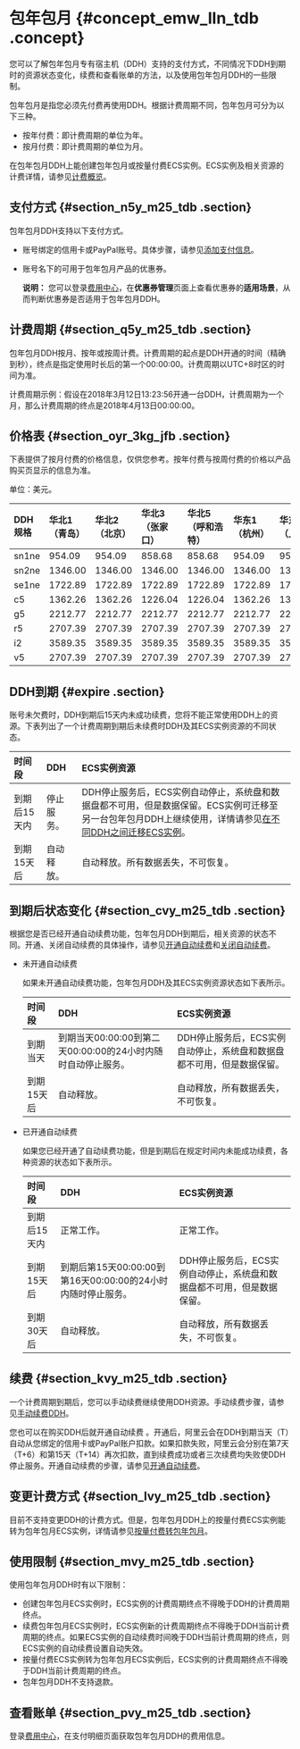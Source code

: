 # 包年包月 {#concept_emw_lln_tdb .concept}

您可以了解包年包月专有宿主机（DDH）支持的支付方式，不同情况下DDH到期时的资源状态变化，续费和查看账单的方法，以及使用包年包月DDH的一些限制。

包年包月是指您必须先付费再使用DDH。根据计费周期不同，包年包月可分为以下三种。

-   按年付费：即计费周期的单位为年。
-   按月付费：即计费周期的单位为月。

在包年包月DDH上能创建包年包月或按量付费ECS实例。ECS实例及相关资源的计费详情，请参见[计费概览](../../../../intl.zh-CN/产品定价/计费概览.md#)。

## 支付方式 {#section_n5y_m25_tdb .section}

包年包月DDH支持以下支付方式。

-   账号绑定的信用卡或PayPal账号。具体步骤，请参见[添加支付信息](https://www.alibabacloud.com/help/zh/doc-detail/50517.html)。
-   账号名下的可用于包年包月产品的优惠券。

    **说明：** 您可以登录[费用中心](https://billing.console.aliyun.com/#/expense/outline)，在**优惠券管理**页面上查看优惠券的**适用场景**，从而判断优惠券是否适用于包年包月DDH。


## 计费周期 {#section_q5y_m25_tdb .section}

包年包月DDH按月、按年或按周计费。计费周期的起点是DDH开通的时间（精确到秒），终点是指定使用时长后的第一个00:00:00。计费周期以UTC+8时区的时间为准。

计费周期示例：假设在2018年3月12日13:23:56开通一台DDH，计费周期为一个月，那么计费周期的终点是2018年4月13日00:00:00。

## 价格表 {#section_oyr_3kg_jfb .section}

下表提供了按月付费的价格信息，仅供您参考。按年付费与按周付费的价格以产品购买页显示的信息为准。

单位：美元。

|DDH规格|华北1（青岛）|华北2（北京）|华北3（张家口）|华北5（呼和浩特）|华东1（杭州）|华东2（上海）|华南1（深圳）|美国（硅谷）|美国（弗吉尼亚）|新加坡|中国（香港）|日本（东京）|德国（法兰克福）|阿联酋（迪拜）|澳大利亚（悉尼）|马来西亚（吉隆坡）|印度（孟买）|印度尼西亚（雅加达）|
|:----|:------|:------|:-------|:--------|:------|:------|:------|:-----|:-------|:--|:-----|:-----|:-------|:------|:-------|:--------|:-----|:---------|
|sn1ne|954.09|954.09|858.68|858.68|954.09|954.09|954.09|1705.68|1264.21|1585.28|1585.28|1806.02|1557.79|1869.35|1685.62|1506.02|1294.83|1585.28|
|sn2ne|1346.00|1346.00|1346.00|1346.00|1346.00|1346.00|1346.00|1908.50|1449.06|1815.97|1815.97|2035.61|1914.25|2297.12|1963.25|1725.17|1397.47|1815.97|
|se1ne|1722.89|1722.89|1722.89|1722.89|1722.89|1722.89|1722.89|2334.46|2087.06|2516.05|2516.05|2481.97|2481.97|2978.37|2481.97|2390.26|1947.51|2516.05|
|c5|1362.26|1362.26|1226.04|1226.04|1362.26|1362.26|1362.26|2372.57|1758.49|2198.15|2198.15|2519.10|2198.15|2637.79|2198.15|2088.25|1891.11|2198.15|
|g5|2212.77|2212.77|2212.77|2212.77|2212.77|2212.77|2212.77|3004.99|2188.82|2745.30|2745.30|3079.19|2893.69|3472.44|2893.69|2608.05|2311.94|2745.30|
|r5|2707.39|2707.39|2707.39|2707.39|2707.39|2707.39|2707.39|3301.78|2967.89|3561.47|3561.47|3561.47|3561.47|4273.76|3561.47|3383.40|3042.74|3561.47|
|i2|3589.35|3589.35|3589.35|3589.35|3589.35|3589.35|3589.35|3600.96|3265.24|3905.88|3905.88|3784.00|3845.16|4614.28|3905.88|3710.96|3722.84|3905.88|
|v5|2707.39|2707.39|2707.39|2707.39|2707.39|2707.39|2707.39|3301.78|2967.89|3561.47|3561.47|3561.47|3561.47|4273.76|3561.47|3383.40|3042.74|3561.47|

## DDH到期 {#expire .section}

账号未欠费时，DDH到期后15天内未成功续费，您将不能正常使用DDH上的资源。下表列出了一个计费周期到期后未续费时DDH及其ECS实例资源的不同状态。

|时间段|DDH|ECS实例资源|
|:--|:--|:------|
|到期后15天内|停止服务。|DDH停止服务后，ECS实例自动停止，系统盘和数据盘都不可用，但是数据保留。ECS实例可迁移至另一台包年包月DDH上继续使用，详情请参见[在不同DDH之间迁移ECS实例](../../../../intl.zh-CN/用户指南/在不同DDH之间迁移ECS实例.md#)。|
|到期15天后|自动释放。|自动释放。所有数据丢失，不可恢复。|

## 到期后状态变化 {#section_cvy_m25_tdb .section}

根据您是否已经开通自动续费功能，包年包月DDH到期后，相关资源的状态不同。开通、关闭自动续费的具体操作，请参见[开通自动续费](../../../../intl.zh-CN/用户指南/开通自动续费.md#)和[关闭自动续费](../../../../intl.zh-CN/用户指南/自动续费DDH/关闭自动续费.md#)。

-   未开通自动续费

    如果未开通自动续费功能，包年包月DDH及其ECS实例资源状态如下表所示。

    |时间段|DDH|ECS实例资源|
    |:--|:--|:------|
    |到期当天|到期当天00:00:00到第二天00:00:00的24小时内随时自动停止服务。|DDH停止服务后，ECS实例自动停止，系统盘和数据盘都不可用，但是数据保留。|
    |到期15天后|自动释放。|自动释放，所有数据丢失，不可恢复。|

-   已开通自动续费

    如果您已经开通了自动续费功能，但是到期后在规定时间内未能成功续费，各种资源的状态如下表所示。

    |时间段|DDH|ECS实例资源|
    |:--|:--|:------|
    |到期后15天内|正常工作。|正常工作。|
    |到期15天后|到期后第15天00:00:00到第16天00:00:00的24小时内随时停止服务。|DDH停止服务后，ECS实例自动停止，系统盘和数据盘都不可用，但是数据保留。|
    |到期30天后|自动释放。|自动释放，所有数据丢失，不可恢复。|


## 续费 {#section_kvy_m25_tdb .section}

一个计费周期到期后，您可以手动续费继续使用DDH资源。手动续费步骤，请参见[手动续费DDH](../../../../intl.zh-CN/用户指南/手动续费DDH.md#)。

您也可以在购买DDH后就开通自动续费 。开通后，阿里云会在DDH到期当天（T）自动从您绑定的信用卡或PayPal账户扣款。如果扣款失败，阿里云会分别在第7天（T+6）和第15天（T+14）再次扣款，直到续费成功或者三次续费均失败使DDH停止服务。开通自动续费的步骤，请参见[开通自动续费](../../../../intl.zh-CN/用户指南/开通自动续费.md#)。

## 变更计费方式 {#section_lvy_m25_tdb .section}

目前不支持变更DDH的计费方式。但是，包年包月DDH上的按量付费ECS实例能转为包年包月ECS实例，详情请参见[按量付费转包年包月](../../../../intl.zh-CN/产品定价/按量付费转预付费.md#)。

## 使用限制 {#section_mvy_m25_tdb .section}

使用包年包月DDH时有以下限制：

-   创建包年包月ECS实例时，ECS实例的计费周期终点不得晚于DDH的计费周期终点。
-   续费包年包月ECS实例时，ECS实例新的计费周期终点不得晚于DDH当前计费周期的终点。如果ECS实例的自动续费时间晚于DDH当前计费周期的终点，则ECS实例的自动续费设置自动失效。
-   按量付费ECS实例转为包年包月ECS实例后，ECS实例的计费周期终点不得晚于DDH当前计费周期的终点。
-   包年包月DDH不支持退款。

## 查看账单 {#section_pvy_m25_tdb .section}

登录[费用中心](https://billing.console.aliyun.com/#/expense/outline)，在支付明细页面获取包年包月DDH的费用信息。

